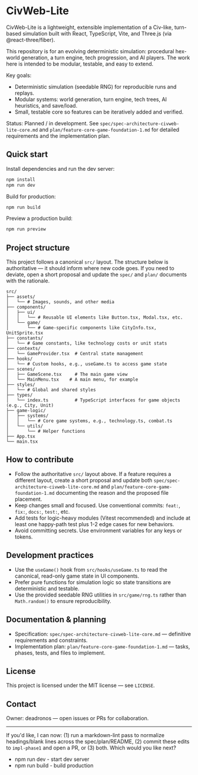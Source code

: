 # CivWeb-Lite

CivWeb-Lite is a lightweight, extensible implementation of a Civ-like, turn-based simulation built with React, TypeScript, Vite, and Three.js (via @react-three/fiber).

This repository is for an evolving deterministic simulation: procedural hex-world generation, a turn engine, tech progression, and AI players. The work here is intended to be modular, testable, and easy to extend.

Key goals:

- Deterministic simulation (seedable RNG) for reproducible runs and replays.
- Modular systems: world generation, turn engine, tech trees, AI heuristics, and save/load.
- Small, testable core so features can be iteratively added and verified.

Status: Planned / in development. See `spec/spec-architecture-civweb-lite-core.md` and `plan/feature-core-game-foundation-1.md` for detailed requirements and the implementation plan.

## Quick start

Install dependencies and run the dev server:

```powershell
npm install
npm run dev
```

Build for production:

```powershell
npm run build
```

Preview a production build:

```powershell
npm run preview
```

## Project structure

This project follows a canonical `src/` layout. The structure below is authoritative — it should inform where new code goes. If you need to deviate, open a short proposal and update the `spec/` and `plan/` documents with the rationale.

```text
src/
├── assets/
│   └── # Images, sounds, and other media
├── components/
│   ├── ui/
│   │   └── # Reusable UI elements like Button.tsx, Modal.tsx, etc.
│   └── game/
│       └── # Game-specific components like CityInfo.tsx, UnitSprite.tsx
├── constants/
│   └── # Game constants, like technology costs or unit stats
├── contexts/
│   └── GameProvider.tsx  # Central state management
├── hooks/
│   └── # Custom hooks, e.g., useGame.ts to access game state
├── scenes/
│   ├── GameScene.tsx     # The main game view
│   └── MainMenu.tsx    # A main menu, for example
├── styles/
│   └── # Global and shared styles
├── types/
│   └── index.ts          # TypeScript interfaces for game objects (e.g., City, Unit)
├── game-logic/
│   ├── systems/
│   │   └── # Core game systems, e.g., technology.ts, combat.ts
│   └── utils/
│       └── # Helper functions
├── App.tsx
└── main.tsx
```

## How to contribute

- Follow the authoritative `src/` layout above. If a feature requires a different layout, create a short proposal and update both `spec/spec-architecture-civweb-lite-core.md` and `plan/feature-core-game-foundation-1.md` documenting the reason and the proposed file placement.
- Keep changes small and focused. Use conventional commits: `feat:`, `fix:`, `docs:`, `test:`, etc.
- Add tests for logic-heavy modules (Vitest recommended) and include at least one happy-path test plus 1-2 edge cases for new behaviors.
- Avoid committing secrets. Use environment variables for any keys or tokens.

## Development practices

- Use the `useGame()` hook from `src/hooks/useGame.ts` to read the canonical, read-only game state in UI components.
- Prefer pure functions for simulation logic so state transitions are deterministic and testable.
- Use the provided seedable RNG utilities in `src/game/rng.ts` rather than `Math.random()` to ensure reproducibility.

## Documentation & planning

- Specification: `spec/spec-architecture-civweb-lite-core.md` — definitive requirements and constraints.
- Implementation plan: `plan/feature-core-game-foundation-1.md` — tasks, phases, tests, and files to implement.

## License

This project is licensed under the MIT license — see `LICENSE`.

## Contact

Owner: deadronos — open issues or PRs for collaboration.

---

If you'd like, I can now: (1) run a markdown-lint pass to normalize headings/blank lines across the spec/plan/README, (2) commit these edits to `impl-phase1` and open a PR, or (3) both. Which would you like next?

- npm run dev - start dev server
- npm run build - build production
